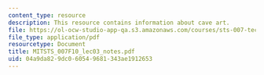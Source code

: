 ```yaml
---
content_type: resource
description: This resource contains information about cave art.
file: https://ol-ocw-studio-app-qa.s3.amazonaws.com/courses/sts-007-technology-in-history-fall-2010/04a9da829dc060549681343ae1912653_MITSTS_007F10_lec03_notes.pdf
file_type: application/pdf
resourcetype: Document
title: MITSTS_007F10_lec03_notes.pdf
uid: 04a9da82-9dc0-6054-9681-343ae1912653
---
```

